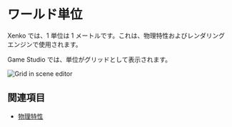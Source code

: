 # ワールド単位

Xenko では、1 単位は 1 メートルです。これは、物理特性およびレンダリング エンジンで使用されます。

Game Studio では、単位がグリッドとして表示されます。

![Grid in scene editor](../get-started/media/scene-creation-basic-scene-in-xenko.png)

## 関連項目

* [物理特性](../physics/index.md)
